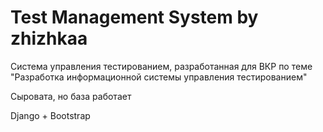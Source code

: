 # Test Management System by zhizhkaa
Система управления тестированием, разработанная для ВКР по теме "Разработка информационной системы управления тестированием"

Сыровата, но база работает 

Django + Bootstrap

